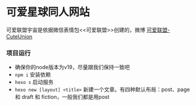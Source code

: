 # 可爱星球同人网站
可爱联盟宇宙是依据微信表情包<<可爱联盟>>创建的，微博 [可爱联盟-CuteUnion](https://weibo.com/n/%E5%8F%AF%E7%88%B1%E8%81%94%E7%9B%9F-CuteUnion)

### 项目运行
* 确保你的node版本为v19，尽量跟我们保持一致吧
* `npm i` 安装依赖
* `hexo s` 启动服务
* `hexo new [layout] <title>` 新建一个文章。有四种默认布局：post、page 和 draft 和 fiction，一般我们都是用post
